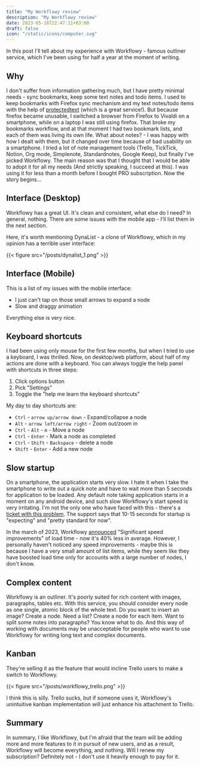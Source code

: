 ```yaml
---
title: "My Workflowy review"
description: "My Workflowy review"
date: 2023-05-16T22:47:11+03:00
draft: false
icon: "/static/icons/computer.svg"
---
```


In this post I'll tell about my experience with Workflowy -
famous outliner service, which I've been using for half
a year at the moment of writing.

<!--more-->

## Why

I don't suffer from information gathering much, but I have
pretty minimal needs - sync bookmarks, keep some text
notes and todo items. I used to keep bookmarks with
Firefox sync mechanism and my text notes/todo items with the
help of [protectedtext](https://protectedtext.com) (which is
a great service!). But because firefox became unusable,
I switched a browser from Firefox to Vivaldi on a smartphone,
while on a laptop I was still using firefox. That broke my
bookmarks workflow, and at that moment I had two bookmark
lists, and each of them was living its own life.
What about notes? - I was happy with how I dealt with them, but
it changed over time because of bad usability on a smartphone.
I tried a lot of note management tools (Trello, TickTick, Notion, Org mode,
Simplenote, Standardnotes, Google Keep), but finally I've picked Workflowy.
The main reason was that I thought that I would be able to adopt it for all my
needs (And strictly speaking, I succeed at this). I was using
it for less than a month before I bought PRO subscription. Now the story
begins...


## Interface (Desktop)

Workflowy has a great UI. It's clean and consistent, what else
do I need? In general, nothing. There are some issues
with the mobile app - I'll list them in the next section.

Here, it's worth mentioning DynaList - a clone of Workflowy,
which in my opinion has a terrible user interface:

{{< figure src="/posts/dynalist_1.png" >}}

## Interface (Mobile)

This is a list of my issues with the mobile interface:

- I just can't tap on those small arrows to expand a node
- Slow and draggy animation

Everything else is very nice.

## Keyboard shortcuts

I had been using only mouse for the first few months, but when I
tried to use a keyboard, I was thrilled. Now,
on desktop/web platform, about half of my
actions are done with a keyboard. You can always
toggle the help panel with shortcuts in three steps:

1. Click options button
2. Pick "Settings"
3. Toggle the "help me learn the keyboard shortcuts"

My day to day shortcuts are:

- `Ctrl` - `arrow up/arrow down` - Expand/collapse a node
- `Alt` - `arrow left/arrow right` - Zoom out/zoom in
- `Ctrl` - `Alt` - `m` - Move a node
- `Ctrl` - `Enter` - Mark a node as completed
- `Ctrl` - `Shift` - `Backspace` - delete a node
- `Shift` - `Enter` - Add a new node

## Slow startup

On a smartphone, the application starts very slow.
I hate it when I take the smartphone to write out
a quick note and have to wait more than 5 seconds for
application to be loaded. Any default note taking
application starts in a moment on any android device, and such slow
Workflowy's start speed is very irritating.
I'm not the only one who have faced with this - there's a
[ticket with this problem](https://workflowy.zendesk.com/hc/en-us/community/posts/4412153194900-Loading-time-too-long-). The support says that 10-15 seconds for startup is "expecting"
and "pretty standard for now".

In the march of 2023, Workflowy [announced](https://blog.workflowy.com/harder-better-faster-stronger-significant-startup-speed-improvements/) "Significant speed improvements" of
load time - now it's 40% less in average. However, I personally haven't
noticed any speed improvements - maybe this is because I have a very small
amount of list items, while they seem like they have boosted load time
only for accounts with a large number of nodes, I don't know.

## Complex content

Workflowy is an outliner. It's poorly suited
for rich content with images, paragraphs, tables etc.
With this service, you should consider every node
as one single, atomic block of the whole text. Do you
want to insert an image? Create a node. Need a list?
Create a node for each item. Want to split some notes into
paragraphs? You know what to do. And this way of working
with documents may be unacceptable for people who
want to use Workflowy for writing long text and
complex documents.

## Kanban

They're selling  it as the feature that
would incline Trello users to make a switch to Workflowy.

{{< figure src="/posts/workflowy_trello.png" >}}

I think this is silly. Trello sucks, but if someone uses it,
Workflowy's unintuitive kanban implementation will just
enhance his attachment to Trello.

## Summary

In summary, I like Workflowy, but I'm afraid that the team
will be adding more and more features to it in pursuit of
new users, and as a result, Workflowy will become everything,
and nothing. Will I renew my subscription? Definitely not -
I don't use it heavily enough to pay for it.
